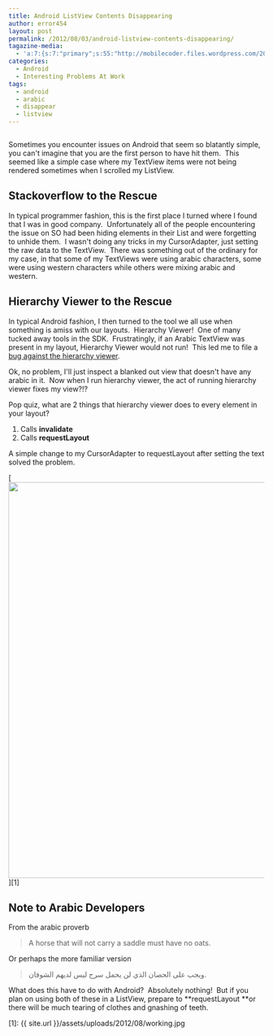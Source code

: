 ```yaml
---
title: Android ListView Contents Disappearing
author: error454
layout: post
permalink: /2012/08/03/android-listview-contents-disappearing/
tagazine-media:
  - 'a:7:{s:7:"primary";s:55:"http://mobilecoder.files.wordpress.com/2012/08/gone.jpg";s:6:"images";a:2:{s:55:"http://mobilecoder.files.wordpress.com/2012/08/gone.jpg";a:6:{s:8:"file_url";s:55:"http://mobilecoder.files.wordpress.com/2012/08/gone.jpg";s:5:"width";i:540;s:6:"height";i:774;s:4:"type";s:5:"image";s:4:"area";i:417960;s:9:"file_path";b:0;}s:58:"http://mobilecoder.files.wordpress.com/2012/08/working.jpg";a:6:{s:8:"file_url";s:58:"http://mobilecoder.files.wordpress.com/2012/08/working.jpg";s:5:"width";i:540;s:6:"height";i:779;s:4:"type";s:5:"image";s:4:"area";i:420660;s:9:"file_path";b:0;}}s:6:"videos";a:0:{}s:11:"image_count";i:2;s:6:"author";s:8:"11758919";s:7:"blog_id";s:8:"11929434";s:9:"mod_stamp";s:19:"2012-08-03 17:52:05";}'
categories:
  - Android
  - Interesting Problems At Work
tags:
  - android
  - arabic
  - disappear
  - listview
---
```

<img src='{{ site.url }}/assets/uploads/2012/08/gone.jpg' alt=''>

Sometimes you encounter issues on Android that seem so blatantly simple, you can't imagine that you are the first person to have hit them.  This seemed like a simple case where my TextView items were not being rendered sometimes when I scrolled my ListView.
<!--more-->


## Stackoverflow to the Rescue

In typical programmer fashion, this is the first place I turned where I found that I was in good company.  Unfortunately all of the people encountering the issue on SO had been hiding elements in their List and were forgetting to unhide them.  I wasn't doing any tricks in my CursorAdapter, just setting the raw data to the TextView.  There was something out of the ordinary for my case, in that some of my TextViews were using arabic characters, some were using western characters while others were mixing arabic and western.

## Hierarchy Viewer to the Rescue

In typical Android fashion, I then turned to the tool we all use when something is amiss with our layouts.  Hierarchy Viewer!  One of many tucked away tools in the SDK.  Frustratingly, if an Arabic TextView was present in my layout, Hierarchy Viewer would not run!  This led me to file a <a href="http://code.google.com/p/android/issues/detail?id=35890" target="_blank">bug against the hierarchy viewer</a>.

Ok, no problem, I'll just inspect a blanked out view that doesn't have any arabic in it.  Now when I run hierarchy viewer, the act of running hierarchy viewer fixes my view?!?

Pop quiz, what are 2 things that hierarchy viewer does to every element in your layout?

1.  Calls **invalidate**
2.  Calls **requestLayout**

A simple change to my CursorAdapter to requestLayout after setting the text solved the problem.

[<img class="alignnone size-full wp-image-1142" title="working" src="{{ site.url }}/assets/uploads/2012/08/working.jpg" alt="" width="540" height="779" />][1]

## Note to Arabic Developers

From the arabic proverb

> A horse that will not carry a saddle must have no oats.

Or perhaps the more familiar version

> ويجب على الحصان الذي لن يحمل سرج ليس لديهم الشوفان.

What does this have to do with Android?  Absolutely nothing!  But if you plan on using both of these in a ListView, prepare to **requestLayout **or there will be much tearing of clothes and gnashing of teeth.

 [1]: {{ site.url }}/assets/uploads/2012/08/working.jpg
